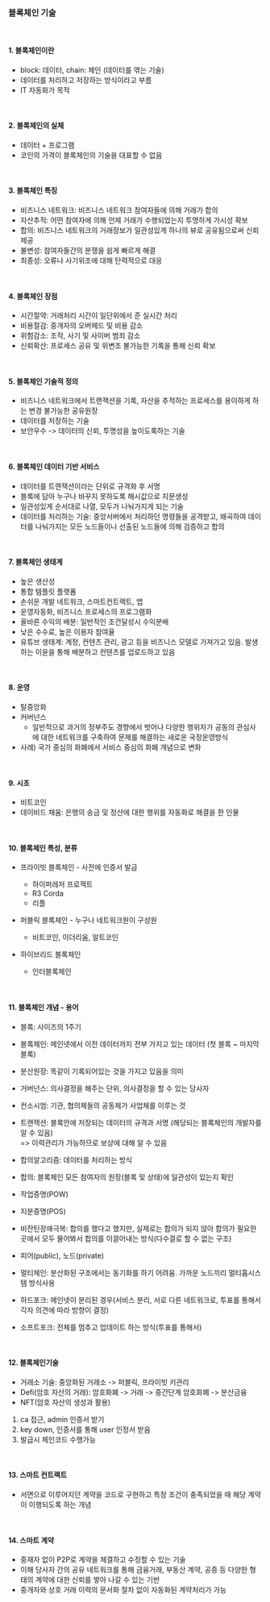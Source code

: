 ### 블록체인 기술

<br/>

#### 1. 블록체인이란

- block: 데이터, chain: 체인 (데이터를 엮는 기술)
- 데이터를 처리하고 저장하는 방식이라고 부름
- IT 자동화가 목적

<br/>

#### 2. 블록체인의 실체

- 데이터 + 프로그램
- 코인의 가격이 블록체인의 기술을 대표할 수 없음

<br/>

#### 3. 블록체인 특징

- 비즈니스 네트워크: 비즈니스 네트워크 참여자들에 의해 거래가 합의
- 자산추적: 어떤 참여자에 의해 언제 거래가 수행되었는지 투명하게 가시성 확보
- 합의: 비즈니스 네트워크의 거래정보가 일관성있게 하나의 뷰로 공유됨으로써 신뢰제공
- 불변성: 참여자들간의 분쟁을 쉽게 빠르게 해결
- 최종성: 오류나 사기위조에 대해 탄력적으로 대응

<br/>

#### 4. 블록체인 장점

- 시간절약: 거래처리 시간이 일단위에서 준 실시간 처리
- 비용절감: 중개자의 오버헤드 및 비용 감소
- 위험감소: 조작, 사기 및 사이버 범죄 감소
- 신뢰확산: 프로세스 공유 및 위변조 불가능한 기록을 통해 신뢰 확보

<br/>

#### 5. 블록체인 기술적 정의

- 비즈니스 네트워크에서 트랜잭션을 기록, 자산을 추적하는 프로세스를 용이하게 하는 변경 불가능한 공유원장
- 데이터를 저장하는 기술
- 보안우수 -> 데이터의 신뢰, 투명성을 높이도록하는 기술

<br/>

#### 6. 블록체인 데이터 기반 서비스

- 데이터를 트랜잭션이라는 단위로 규격화 후 서명
- 블록에 담아 누구나 바꾸지 못하도록 해시값으로 지문생성
- 일관성있게 순서대로 나열, 모두가 나눠가지게 되는 기술
- 데이터를 처리하는 기술: 중앙서버에서 처리하던 명령들을 공격받고, 왜곡하여 데이터를 나눠가지는 모든 노드들이나 선출된 노드들에 의해 검증하고 합의

<br/>

#### 7. 블록체인 생태계

- 높은 생산성
- 통합 템플릿 플랫폼
- 손쉬운 개발 네트워크, 스마트컨트랙트, 앱
- 운영자동화, 비즈니스 프로세스의 프로그램화
- 올바른 수익의 배분: 일반적인 조건달성시 수익분배
- 낮은 수수료, 높은 이용자 참여율
- 유튜브 생태계: 계정, 컨텐츠 관리, 광고 등을 비즈니스 모델로 가져가고 있음. 발생하는 이윤을 통해 배분하고 컨텐츠를 업로드하고 있음

<br/>

#### 8. 운영

- 탈중앙화
- 커버넌스
  - 일반적으로 과거의 정부주도 경향에서 벗어나 다양한 행위자가 공동의 관심사에 대한 네트워크를 구축하여 문제를 해결하는 새로운 국정운영방식
- 사례) 국가 중심의 화폐에서 서비스 중심의 화폐 개념으로 변화

<br/>

#### 9. 시초

- 비트코인
- 데이비드 채움: 은행의 송금 및 정산에 대한 행위를 자동화로 해결을 한 인물

<br/>

#### 10. 블록체인 특성, 분류

- 프라이빗 블록체인 - 사전에 인증서 발급

  - 하이퍼레저 프로젝트
  - R3 Corda
  - 리플

- 퍼블릭 블록체인 - 누구나 네트워크원이 구성원

  - 비트코인, 이더리움, 알트코인

- 하이브리드 블록체인
  - 인터블록체인

<br/>

#### 11. 블록체인 개념 - 용어

- 블록: 사이즈의 1주기
- 블록체인: 메인넷에서 이전 데이터까지 전부 가지고 있는 데이터 (첫 블록 ~ 마지막 블록)
- 분산원장: 똑같이 기록되어있는 것을 가지고 있음을 의미

- 거버넌스: 의사결정을 해주는 단위, 의사결정을 할 수 있는 당사자
- 컨소시엄: 기관, 협의체들의 공동체가 사업체를 이루는 것

- 트랜잭션: 블록안에 저장되는 데이터의 규격과 서명
  (해당되는 블록체인의 개발자를 알 수 있음)  
  => 이력관리가 가능하므로 보상에 대해 알 수 있음

- 합의알고리즘: 데이터를 처리하는 방식
- 합의: 블록체인 모든 참여자의 원장(블록 및 상태)에 일관성이 있는지 확인
- 작업증명(POW)
- 지분증명(POS)

- 비잔틴장애극복: 합의를 했다고 했지만, 실제로는 합의가 되지 않아 합의가 필요한 곳에서 모두 물어봐서 합의를 이끌어내는 방식(다수결로 할 수 없는 구조)

- 피어(public), 노드(private)

- 멀티체인: 분산화된 구조에서는 동기화를 하기 어려움. 가까운 노드끼리 멀티홉시스템 방식사용

- 하드포크: 메인넷이 분리된 경우(서비스 분리, 서로 다른 네트워크로, 투표를 통해서 각자 의견에 따라 방향이 결정)
- 소프트포크: 전체를 멈추고 업데이트 하는 방식(투표를 통해서)

<br/>

#### 12. 블록체인기술

- 거래소 기술: 중앙화된 거래소 -> 퍼블릭, 프라이빗 키관리
- Defi(암호 자산의 거래): 암호화폐 -> 거래 -> 중간단계 암호화폐 -> 분산금융
- NFT(암호 자산의 생성과 활용)

1. ca 접근, admin 인증서 받기
2. key down, 인증서를 통해 user 인정서 받음
3. 발급시 체인코드 수행가능

<br/>

#### 13. 스마트 컨트랙트

- 서면으로 이루어지던 계약을 코드로 구현하고 특정 조건이 충족되었을 때 해당 계약이 이행되도록 하는 개념

  <br/>

#### 14. 스마트 계약

- 중재자 없이 P2P로 계약을 체결하고 수정할 수 있는 기술
- 이해 당사자 간의 공유 네트워크를 통해 금융거래, 부동산 계약, 공증 등 다양한 형태의 계약에 대한 신뢰를 쌓아 나갈 수 있는 기반
- 중개자와 상호 거래 이력의 문서화 절차 없이 자동화된 계약처리가 가능
